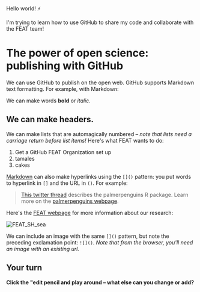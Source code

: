 Hello world! :zap:

I'm trying to learn how to use GitHub to share my code and collaborate with the FEAT team!

# The power of open science: publishing with GitHub

We can use GitHub to publish on the open web. GitHub supports Markdown text formatting. For example, with Markdown:

We can make words **bold** or *italic*.

## We can make headers.

We can make lists that are automagically numbered – *note that lists need a carriage return before list items!*
Here's what FEAT wants to do:

1. Get a GitHub FEAT Organization set up
1. tamales
1. cakes

[Markdown](https://quarto.org/docs/authoring/markdown-basics.html) can also make hyperlinks using the `[]()` pattern: you put words to hyperlink in `[]` and the URL in `()`. For example:

> [This twitter thread](https://twitter.com/allison_horst/status/1287772985630191617) describes the palmerpenguins R package. 
Learn more on the [palmerpenguins webpage](https://allisonhorst.github.io/palmerpenguins).

Here's the [FEAT webpage](https://www.fisheries.noaa.gov/west-coast/sustainable-fisheries/fisheries-engineering-and-acoustic-technologies-team) for more information about our research:

![FEAT_SH_sea](https://user-images.githubusercontent.com/44654246/134399511-9f6968a9-f743-4436-b461-f0ebad0b0668.jpg)

We can include an image with the same `[]()` pattern, but note the preceding exclamation point: `![]()`. *Note that from the browser, you'll need an image with an existing url.* 

## Your turn

**Click the "edit pencil and play around – what else can you change or add?**

